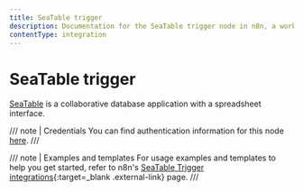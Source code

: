 ```yaml
---
title: SeaTable trigger
description: Documentation for the SeaTable trigger node in n8n, a workflow automation platform. Includes details of operations and configuration, and links to examples and credentials information.
contentType: integration
---
```


# SeaTable trigger

[SeaTable](https://seatable.co) is a collaborative database application with a spreadsheet interface.

/// note | Credentials
You can find authentication information for this node [here](/integrations/builtin/credentials/seatable/).
///

///  note  | Examples and templates
For usage examples and templates to help you get started, refer to n8n's [SeaTable Trigger integrations](https://n8n.io/integrations/seatable-trigger/){:target=_blank .external-link} page.
///
